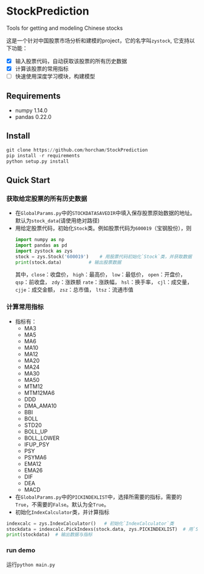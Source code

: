 # StockPrediction
Tools for getting and modeling Chinese stocks

这是一个针对中国股票市场分析和建模的project，它的名字叫`zystock`, 它支持以下功能：

- [x] 输入股票代码，自动获取该股票的所有历史数据
- [x] 计算该股票的常用指标
- [ ] 快速使用深度学习模块，构建模型

## Requirements
 - numpy 1.14.0
 - pandas 0.22.0

## Install
```python
git clone https://github.com/horcham/StockPrediction
pip install -r requirements
python setup.py install
```

## Quick Start
### 获取给定股票的所有历史数据
 - 在`GlobalParams.py`中的`STOCKDATASAVEDIR`中填入保存股票原始数据的地址。默认为`stock_data`(请使用绝对路径)
 - 用给定股票代码，初始化`Stock`类。例如股票代码为`600019`（宝钢股份），则
   ```python
   import numpy as np
   import pandas as pd
   import zystock as zys
   stock = zys.Stock('600019')    # 用股票代码初始化`Stock`类，并获取数据
   print(stock.data)          # 输出股票数据
   ```
   其中，`close`：收盘价， `high`：最高价， `low`：最低价， `open`：开盘价， `qsp`：前收盘， `zdy`：涨跌额
   `rate`：涨跌幅， `hsl`：换手率， `cjl`：成交量， `cjje`：成交金额， `zsz`：总市值， `ltsz`：流通市值
   
### 计算常用指标
  - 指标有：
    - MA3
    - MA5
    - MA6
    - MA10
    - MA12
    - MA20
    - MA24
    - MA30
    - MA50
    - MTM12
    - MTM12MA6
    - DDD
    - DMA_AMA10
    - BBI
    - BOLL
    - STD20
    - BOLL_UP
    - BOLL_LOWER
    - IFUP_PSY
    - PSY
    - PSYMA6
    - EMA12
    - EMA26
    - DIF
    - DEA
    - MACD
  - 在`GlobalParams.py`中的`PICKINDEXLIST`中，选择所需要的指标，需要的`True`，不需要的`False`。默认为全`True`。
  - 初始化`IndexCalculator`类，并计算指标
  ```python
  indexcalc = zys.IndexCalculator()   # 初始化`IndexCalculator`类
  stockdata = indexcalc.PickIndexs(stock.data, zys.PICKINDEXLIST)  # 用`Stock`嗦获取的数据计算指标
  print(stockdata)  # 输出数据与指标
  ```
  ### run demo
  运行`python main.py`
